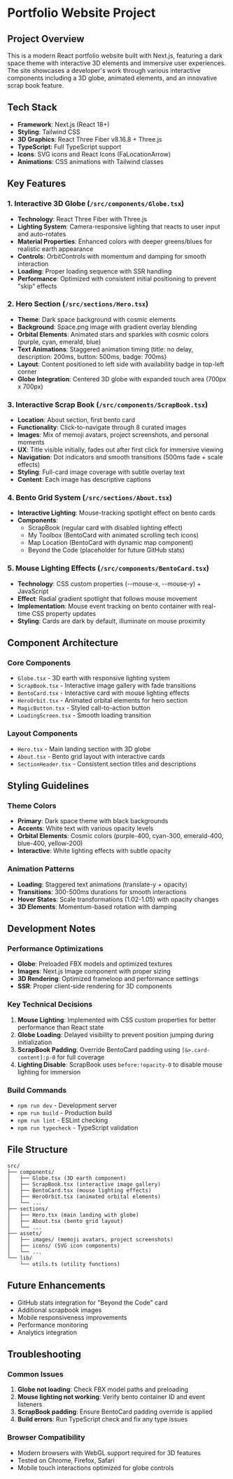 # Portfolio Website Project

## Project Overview
This is a modern React portfolio website built with Next.js, featuring a dark space theme with interactive 3D elements and immersive user experiences. The site showcases a developer's work through various interactive components including a 3D globe, animated elements, and an innovative scrap book feature.

## Tech Stack
- **Framework**: Next.js (React 18+)
- **Styling**: Tailwind CSS
- **3D Graphics**: React Three Fiber v8.16.8 + Three.js
- **TypeScript**: Full TypeScript support
- **Icons**: SVG icons and React Icons (FaLocationArrow)
- **Animations**: CSS animations with Tailwind classes

## Key Features

### 1. Interactive 3D Globe (`/src/components/Globe.tsx`)
- **Technology**: React Three Fiber with Three.js
- **Lighting System**: Camera-responsive lighting that reacts to user input and auto-rotates
- **Material Properties**: Enhanced colors with deeper greens/blues for realistic earth appearance
- **Controls**: OrbitControls with momentum and damping for smooth interaction
- **Loading**: Proper loading sequence with SSR handling
- **Performance**: Optimized with consistent initial positioning to prevent "skip" effects

### 2. Hero Section (`/src/sections/Hero.tsx`)
- **Theme**: Dark space background with cosmic elements
- **Background**: Space.png image with gradient overlay blending
- **Orbital Elements**: Animated stars and sparkles with cosmic colors (purple, cyan, emerald, blue)
- **Text Animations**: Staggered animation timing (title: no delay, description: 200ms, button: 500ms, badge: 700ms)
- **Layout**: Content positioned to left side with availability badge in top-left corner
- **Globe Integration**: Centered 3D globe with expanded touch area (700px x 700px)

### 3. Interactive Scrap Book (`/src/components/ScrapBook.tsx`)
- **Location**: About section, first bento card
- **Functionality**: Click-to-navigate through 8 curated images
- **Images**: Mix of memoji avatars, project screenshots, and personal moments
- **UX**: Title visible initially, fades out after first click for immersive viewing
- **Navigation**: Dot indicators and smooth transitions (500ms fade + scale effects)
- **Styling**: Full-card image coverage with subtle overlay text
- **Content**: Each image has descriptive captions

### 4. Bento Grid System (`/src/sections/About.tsx`)
- **Interactive Lighting**: Mouse-tracking spotlight effect on bento cards
- **Components**: 
  - ScrapBook (regular card with disabled lighting effect)
  - My Toolbox (BentoCard with animated scrolling tech icons)
  - Map Location (BentoCard with dynamic map component)
  - Beyond the Code (placeholder for future GitHub stats)

### 5. Mouse Lighting Effects (`/src/components/BentoCard.tsx`)
- **Technology**: CSS custom properties (--mouse-x, --mouse-y) + JavaScript
- **Effect**: Radial gradient spotlight that follows mouse movement
- **Implementation**: Mouse event tracking on bento container with real-time CSS property updates
- **Styling**: Cards are dark by default, illuminate on mouse proximity

## Component Architecture

### Core Components
- `Globe.tsx` - 3D earth with responsive lighting system
- `ScrapBook.tsx` - Interactive image gallery with fade transitions
- `BentoCard.tsx` - Interactive card with mouse lighting effects
- `HeroOrbit.tsx` - Animated orbital elements for hero section
- `MagicButton.tsx` - Styled call-to-action button
- `LoadingScreen.tsx` - Smooth loading transition

### Layout Components
- `Hero.tsx` - Main landing section with 3D globe
- `About.tsx` - Bento grid layout with interactive cards
- `SectionHeader.tsx` - Consistent section titles and descriptions

## Styling Guidelines

### Theme Colors
- **Primary**: Dark space theme with black backgrounds
- **Accents**: White text with various opacity levels
- **Orbital Elements**: Cosmic colors (purple-400, cyan-300, emerald-400, blue-400, yellow-200)
- **Interactive**: White lighting effects with subtle opacity

### Animation Patterns
- **Loading**: Staggered text animations (translate-y + opacity)
- **Transitions**: 300-500ms durations for smooth interactions
- **Hover States**: Scale transformations (1.02-1.05) with opacity changes
- **3D Elements**: Momentum-based rotation with damping

## Development Notes

### Performance Optimizations
- **Globe**: Preloaded FBX models and optimized textures
- **Images**: Next.js Image component with proper sizing
- **3D Rendering**: Optimized frameloop and performance settings
- **SSR**: Proper client-side rendering for 3D components

### Key Technical Decisions
1. **Mouse Lighting**: Implemented with CSS custom properties for better performance than React state
2. **Globe Loading**: Delayed visibility to prevent position jumping during initialization
3. **ScrapBook Padding**: Override BentoCard padding using `[&>.card-content]:p-0` for full coverage
4. **Lighting Disable**: ScrapBook uses `before:!opacity-0` to disable mouse lighting for immersion

### Build Commands
- `npm run dev` - Development server
- `npm run build` - Production build
- `npm run lint` - ESLint checking
- `npm run typecheck` - TypeScript validation

## File Structure
```
src/
├── components/
│   ├── Globe.tsx (3D earth component)
│   ├── ScrapBook.tsx (interactive image gallery)
│   ├── BentoCard.tsx (mouse lighting effects)
│   ├── HeroOrbit.tsx (animated orbital elements)
│   └── ...
├── sections/
│   ├── Hero.tsx (main landing with globe)
│   ├── About.tsx (bento grid layout)
│   └── ...
├── assets/
│   ├── images/ (memoji avatars, project screenshots)
│   ├── icons/ (SVG icon components)
│   └── ...
└── lib/
    └── utils.ts (utility functions)
```

## Future Enhancements
- GitHub stats integration for "Beyond the Code" card
- Additional scrapbook images
- Mobile responsiveness improvements
- Performance monitoring
- Analytics integration

## Troubleshooting

### Common Issues
1. **Globe not loading**: Check FBX model paths and preloading
2. **Mouse lighting not working**: Verify bento container ID and event listeners
3. **ScrapBook padding**: Ensure BentoCard padding override is applied
4. **Build errors**: Run TypeScript check and fix any type issues

### Browser Compatibility
- Modern browsers with WebGL support required for 3D features
- Tested on Chrome, Firefox, Safari
- Mobile touch interactions optimized for globe controls